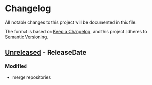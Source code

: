 # Changelog
All notable changes to this project will be documented in this file.

The format is based on [Keep a Changelog](https://keepachangelog.com/en/1.0.0/),
and this project adheres to [Semantic Versioning](https://semver.org/spec/v2.0.0.html).


<!-- next-header -->


## [Unreleased] - ReleaseDate

### Modified

- merge repositories

<!-- next-url -->
[Unreleased]: https://github.com/jeanmanguy/rust-amino-acids/compare/v0.1.1...HEAD